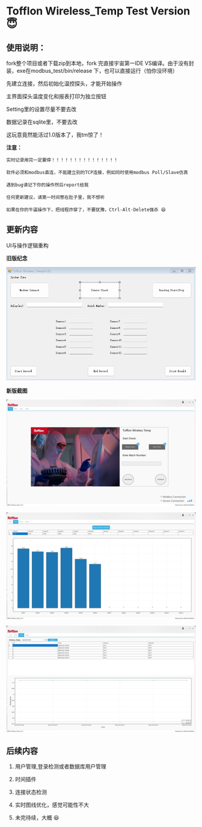 # Tofflon Wireless_Temp Test Version 😇

## 使用说明：

fork整个项目或者下载zip到本地，fork 完直接宇宙第一IDE VS编译。由于没有封装，exe在modbus_test/bin/release 下，也可以直接运行（怕你没环境）

先建立连接，然后初始化温控探头，才能开始操作

主界面探头温度变化和报表打印为独立按钮

Setting里的设置尽量不要去改

数据记录在sqlite里，不要去改

这玩意竟然能活过1.0版本了，我tm惊了！

**注意：**

    实时记录用完一定要停！！！！！！！！！！！！！！！

    软件必须和modbus直连，不能建立别的TCP连接，例如同时使用modbus Poll/Slave仿真

    遇到bug请记下你的操作然后report给我

    任何更新建议，请第一时间憋在肚子里，我不想听

    如果在你的牛逼操作下，把线程炸穿了，不要犹豫，Ctrl-Alt-Delete强杀 😆 

## 更新内容

UI与操作逻辑重构

**旧版纪念**

![version1](/icon/1.png)

**新版截图**

![screenshot](/icon/snap1.png)

![screenshot](/icon/snap2.png)

![screenshot](/icon/snap3.png)

## 后续内容

1. 用户管理,登录检测或者数据库用户管理

2. 时间插件

3. 连接状态检测

4. 实时图线优化，感觉可能性不大

5. 未完待续，大概 😆